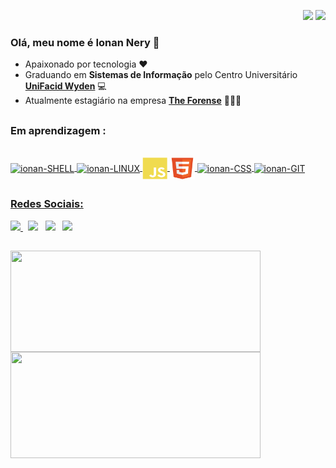 <p align="right">
<img src="https://komarev.com/ghpvc/?username=ionannery&style=plastic&label=Views"><img>
<img src="https://badges.pufler.dev/visits/ionannery/ionannery?color=black&logo=github" />
</p>

### Olá, meu nome é Ionan Nery 👋

- Apaixonado por tecnologia ❤️
- Graduando em **Sistemas de Informação** pelo Centro Universitário [**UniFacid Wyden**](https://www.wyden.com.br/unifacid) 💻
- Atualmente estagiário na empresa [**The Forense**](https://www.theforense.com.br/) 👨🏽‍💻
##

### Em aprendizagem :
<div style="display: inline_block"><br>
  <a href="https://github.com/ionannery">
    <img align="center" alt="ionan-SHELL" height="35" width="40" src="https://img.icons8.com/ios-filled/50/000000/console.png"/>
    <img align="center" alt="ionan-LINUX" height="35" width="40" src="https://icongr.am/devicon/linux-original.svg?size=128&color=000000">
    <img align="center" alt="ionan-JS" height="35" width="40" src="https://raw.githubusercontent.com/devicons/devicon/master/icons/javascript/javascript-plain.svg">
    <img align="center" alt="ionan-HTML" height="35" width="40"  src="https://raw.githubusercontent.com/devicons/devicon/master/icons/html5/html5-original.svg">
    <img align="center" alt="ionan-CSS" height="35" width="40"  src="https://cdn.jsdelivr.net/gh/devicons/devicon/icons/css3/css3-original.svg">
    <img align="center" alt="ionan-GIT" height="35" widht="40" src="https://icongr.am/devicon/git-original.svg?size=128&color=currentColor"/>
    
    
</div>

## 

### Redes Sociais:

<div>
  <a href = "mailto:ionan16@hotmail.com" target = "_blank"><img src="https://img.shields.io/badge/ProtonMail-8B89CC?style=for-the-badge&logo=protonmail&logoColor=white"> </a>  &nbsp;
  <a href = "https://www.facebook.com/ionan.nery.1/" target = "_blank"><img src="https://img.shields.io/badge/Facebook-1877F2?style=for-the-badge&logo=facebook&logoColor=white"></a> &nbsp;
  <a href = "https://www.instagram.com/ionannery/" target = "_blank"><img src="https://img.shields.io/badge/Instagram-E4405F?style=for-the-badge&logo=instagram&logoColor=white"></a> &nbsp;
  <a href = "https://www.linkedin.com/in/ionannery/" target = "_blank"> <img src="https://img.shields.io/badge/LinkedIn-0077B5?style=for-the-badge&logo=linkedin&logoColor=white">
</div>
  
  ##

<a href="https://github.com/ionannery">
  <img align="center" src="https://github-readme-stats.vercel.app/api?username=ionannery&show_icons=true&theme=dark" width="400" height="162em"/>
</a>
<a href="https://github.com/ionannery">
  <img align="center" src="https://github-readme-stats.vercel.app/api/top-langs/?username=ionannery&layout=compact&theme=dark" width="400" height="170em"/>
</a>

